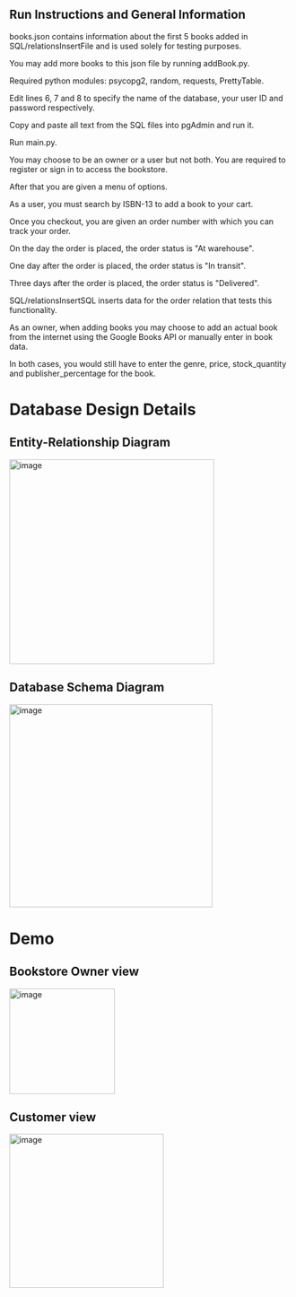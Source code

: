 ## Run Instructions and General Information
books.json contains information about the first 5 books added in SQL/relationsInsertFile and is used solely for testing purposes.

You may add more books to this json file by running addBook.py.

Required python modules: psycopg2, random, requests, PrettyTable.

Edit lines 6, 7 and 8 to specify the name of the database, your user ID and password respectively.

Copy and paste all text from the SQL files into pgAdmin and run it.

Run main.py.

You may choose to be an owner or a user but not both. You are required to register or sign in to access the bookstore.

After that you are given a menu of options.

As a user, you must search by ISBN-13 to add a book to your cart.

Once you checkout, you are given an order number with which you can track your order.

On the day the order is placed, the order status is "At warehouse".

One day after the order is placed, the order status is "In transit".

Three days after the order is placed, the order status is "Delivered".

SQL/relationsInsertSQL inserts data for the order relation that tests this functionality.

As an owner, when adding books you may choose to add an actual book from the internet using the Google Books API or manually enter in book data.

In both cases, you would still have to enter the genre, price, stock_quantity and publisher_percentage for the book.

# Database Design Details
## Entity-Relationship Diagram
<img width="365" alt="image" src="https://user-images.githubusercontent.com/51683551/200884439-2a5dc2bd-36a1-4356-aa0a-36477370b3d6.png">

## Database Schema Diagram
<img width="362" alt="image" src="https://user-images.githubusercontent.com/51683551/200885100-9f6fe4eb-9049-4dc4-b79d-09a5466273a5.png">


# Demo
## Bookstore Owner view
<img width="188" alt="image" src="https://user-images.githubusercontent.com/51683551/200885696-84ab935e-71d0-40fe-97a3-62ae85feeb9f.png">

## Customer view
<img width="275" alt="image" src="https://user-images.githubusercontent.com/51683551/200886224-b9b76519-a44c-4236-8173-0cc17aa0db6d.png">



